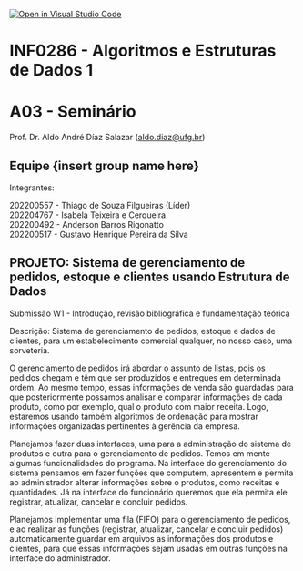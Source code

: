 [![Open in Visual Studio Code](https://classroom.github.com/assets/open-in-vscode-c66648af7eb3fe8bc4f294546bfd86ef473780cde1dea487d3c4ff354943c9ae.svg)](https://classroom.github.com/online_ide?assignment_repo_id=9844904&assignment_repo_type=AssignmentRepo)

# INF0286 - Algoritmos e Estruturas de Dados 1

# A03 - Seminário

Prof. Dr. Aldo André Díaz Salazar (aldo.diaz@ufg.br)

## Equipe {insert group name here}

Integrantes:

202200557 - Thiago de Souza Filgueiras (Líder)  
202204767 - Isabela Teixeira e Cerqueira  
202200492 - Anderson Barros Rigonatto  
202200517 - Gustavo Henrique Pereira da Silva  


## PROJETO: Sistema de gerenciamento de pedidos, estoque e clientes usando Estrutura de Dados  

Submissão W1 - Introdução, revisão bibliográfica e fundamentação teórica  
  
Descrição: Sistema de gerenciamento de pedidos, estoque e dados de clientes, para um estabelecimento comercial qualquer, no nosso caso, uma sorveteria.
	
<p>O gerenciamento de pedidos irá abordar o assunto de listas, pois os pedidos chegam e têm que ser produzidos e entregues em determinada ordem. Ao mesmo tempo, essas informações de venda são guardadas para que posteriormente possamos analisar e comparar informações de cada produto, como por exemplo, qual o produto com maior receita. Logo, estaremos usando também algoritmos de ordenação para mostrar informações organizadas pertinentes à gerência da empresa.

<p>Planejamos fazer duas interfaces, uma para a administração do sistema de produtos e outra para o gerenciamento de pedidos. Temos em mente algumas funcionalidades do programa. Na interface do gerenciamento do sistema pensamos em fazer funções que computem, apresentem e permita ao administrador alterar informações sobre o produtos, como receitas e quantidades. Já na interface do funcionário queremos que ela permita ele registrar, atualizar, cancelar e concluir pedidos.
   
Planejamos implementar uma fila (FIFO) para o gerenciamento de pedidos, e ao realizar as funções (registrar, atualizar, cancelar e concluir pedidos) automaticamente guardar em arquivos as informações dos produtos e clientes, para que essas informações sejam usadas em outras funções na interface do administrador.
   

